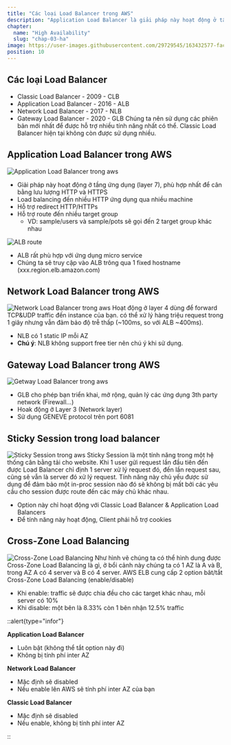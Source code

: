 ```yaml
---
title: "Các loại Load Balancer trong AWS"
description: "Application Load Balancer là giải pháp này hoạt động ở tầng ừng dụng (layer 7), phù hợp nhất để cân bằng lưu lượng HTTP và HTTPS. Gateway Load Balancer cho phép bạn triển khai, mở rộng, quản lý các ứng dụng 3th party network (Firewall...)"
chapter:
  name: "High Availability"
  slug: "chap-03-ha"
image: https://user-images.githubusercontent.com/29729545/163432577-faca8832-ac36-441c-8a62-2821101c2a29.png
position: 10
---
```


## Các loại Load Balancer

- Classic Load Balancer - 2009 - CLB
- Application Load Balancer - 2016 - ALB
- Network Load Balancer - 2017 - NLB
- Gateway Load Balancer - 2020 - GLB Chúng ta nên sử dụng các phiên bản mới nhất để được hỗ trợ nhiều tính năng nhất có thể. Classic Load Balancer hiện tại không còn được sử dụng nhiều.

## Application Load Balancer trong AWS

![Application Load Balancer trong aws](https://d1.awsstatic.com/Digital%20Marketing/House/1up/products/elb/Product-Page-Diagram_Elastic-Load-Balancing_ALB_HIW%402x.cb3ce6cfd5dd549c99645ed51eef9e8be8a27aa3.png)

- Giải pháp này hoạt động ở tầng ứng dụng (layer 7), phù hợp nhất để cân bằng lưu lượng HTTP và HTTPS
- Load balancing đến nhiều HTTP ứng dụng qua nhiều machine
- Hỗ trợ redirect HTTP/HTTPs
- Hỗ trợ route đến nhiều target group
  - VD: sample/users và sample/pots sẽ gọi đến 2 target group khác nhau

![ALB route](https://user-images.githubusercontent.com/29729545/163432577-faca8832-ac36-441c-8a62-2821101c2a29.png)

- ALB rất phù hợp với ứng dụng micro service
- Chúng ta sẽ truy cập vào ALB trông qua 1 fixed hostname (xxx.region.elb.amazon.com)

## Network Load Balancer trong AWS

![Network Load Balancer trong aws](https://d1.awsstatic.com/Digital%20Marketing/House/1up/products/elb/Product-Page-Diagram_Elastic-Load-Balancing_NLB_HIW%402x.2f8ded8b565042980c4ad5f8ec57d6b2fafe54ba.png) Hoạt động ở layer 4 dùng để forward TCP&UDP traffic đến instance của bạn. có thể xử lý hàng triệu request trong 1 giây nhưng vẫn đảm bảo độ trễ thấp (~100ms, so với ALB ~400ms).

- NLB có 1 static IP mỗi AZ
- **Chú ý**: NLB không support free tier nên chú ý khi sử dụng.

## Gateway Load Balancer trong AWS

![Getway Load Balancer trong aws](https://d1.awsstatic.com/Digital%20Marketing/House/1up/products/elb/Product-Page-Diagram_Elastic-Load-Balancing_GWLB_HIW%402x.58547db68b537b4aa4b0cdf7e593a6415d588a09.png)

- GLB cho phép bạn triển khai, mở rộng, quản lý các ứng dụng 3th party network (Firewall...)
- Hoak động ở Layer 3 (Network layer)
- Sử dụng GENEVE protocol trên port 6081

## Sticky Session trong load balancer

![Sticky Session trong aws](https://user-images.githubusercontent.com/29729545/163432991-ae56d5dd-acf1-483a-a855-95cd36ad5657.png) Sticky Session là một tính năng trong một hệ thống cân bằng tải cho website. Khi 1 user gửi request lần đầu tiên đến được Load Balancer chỉ định 1 server xử lý request đó, đến lần request sau, cũng sẽ vẫn là server đó xử lý request. Tính năng này chủ yếu được sử dụng để đảm bảo một in-proc session nào đó sẽ không bị mất bởi các yêu cầu cho session được route đến các máy chủ khác nhau.

- Option này chỉ hoạt động với Classic Load Balancer & Application Load Balancers
- Để tính năng này hoạt động, Client phải hỗ trợ cookies

## Cross-Zone Load Balancing

![Cross-Zone Load Balancing](https://cloudacademy.com/wp-content/uploads/2019/08/Screen-Shot-2019-08-02-at-9.46.42-AM.png) Như hình vẽ chúng ta có thể hình dung được Cross-Zone Load Balancing là gì, ở bổi cảnh này chúng ta có 1 AZ là A và B, trong AZ A có 4 server và B có 4 server. AWS ELB cung cấp 2 option bât/tắt Cross-Zone Load Balancing (enable/disable)

- Khi enable: traffic sẽ được chia đều cho các target khác nhau, mỗi server có 10%
- Khi disable: một bên là 8.33% còn 1 bên nhận 12.5% traffic

::alert{type="infor"}

<strong> Application Load Balancer </strong>

  <ul>
    <li>Luôn bật (không thể tắt option này đi)</li>
    <li>Không bị tính phí inter AZ</li>
  </ul>
  <strong> Network Load Balancer </strong>
  <ul>
    <li>Mặc định sẽ disabled</li>
    <li>Nếu enable lên AWS sẽ tính phí inter AZ của bạn</li>
  </ul>
  <strong> Classic Load Balancer </strong>
  <ul>
    <li>Mặc định sẽ disabled</li>
    <li>Nếu enable, không bị tính phí inter AZ</li>
  </ul>
::
